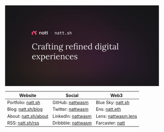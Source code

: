 ![Thumbnail](./src/thumbnail.svg)

| Website                                      | Social                                                     | Web3                                                  |
| -------------------------------------------- | ---------------------------------------------------------- | ----------------------------------------------------- |
| Portfolio: [natt.sh](http://natt.sh)         | GitHub: [nattwasm](https://github.com/nattwasm)            | Blue Sky: [natt.sh](https://bsky.app/profile/natt.sh) |
| Blog: [natt.sh/blog](http://natt.sh/blog)    | Twitter: [nattwasm](https://twitter.com/nattwasm)          | Ens: [natt.eth](https://natt.eth.co)                  |
| About: [natt.sh/about](http://natt.sh/about) | LinkedIn: [nattwasm](https://www.linkedin.com/in/nattwasm) | Lens: [nattwasm.lens](https://lenster.xyz/u/nattwasm) |
| RSS: [natt.sh/rss](http://natt.sh/rss.xml)   | Dribbble: [nattwasm](https://dribbble.com/nattwasm)        | Farcaster: [natt](https://warpcast.com/natt)          |
